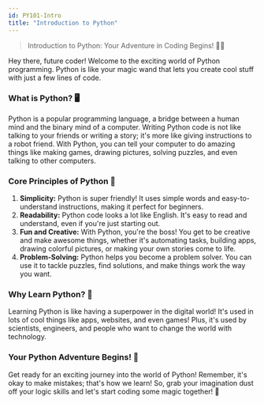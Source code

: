 ```yaml
---
id: PY101-Intro
title: "Introduction to Python"
---
```


> Introduction to Python: Your Adventure in Coding Begins! 🐍✨

Hey there, future coder! Welcome to the exciting world of Python programming. Python is like your magic wand that lets you create cool stuff with just a few lines of code.

### What is Python? 🖥️
Python is a popular programming language, a bridge between a human mind and the binary mind of a computer. Writing Python code is not like talking to your friends or writing a story; it's more like giving instructions to a robot friend. With Python, you can tell your computer to do amazing things like making games, drawing pictures, solving puzzles, and even talking to other computers.

### Core Principles of Python 🌟
1. **Simplicity:** Python is super friendly! It uses simple words and easy-to-understand instructions, making it perfect for beginners.
2. **Readability:** Python code looks a lot like English. It's easy to read and understand, even if you're just starting out.
3. **Fun and Creative:** With Python, you're the boss! You get to be creative and make awesome things, whether it's automating tasks, building apps, drawing colorful pictures, or making your own stories come to life.
4. **Problem-Solving:** Python helps you become a problem solver. You can use it to tackle puzzles, find solutions, and make things work the way you want.

### Why Learn Python? 🚀
Learning Python is like having a superpower in the digital world! It's used in lots of cool things like apps, websites, and even games! Plus, it's used by scientists, engineers, and people who want to change the world with technology.

### Your Python Adventure Begins! 🌈
Get ready for an exciting journey into the world of Python! Remember, it's okay to make mistakes; that's how we learn! So, grab your imagination dust off your logic skills and let's start coding some magic together! 🎉
